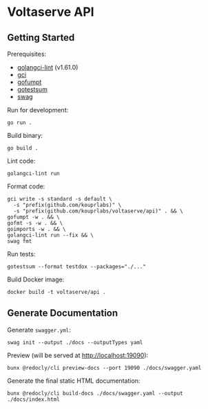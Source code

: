 # Voltaserve API

## Getting Started

Prerequisites:

- [golangci-lint](https://github.com/golangci/golangci-lint/releases/tag/v1.61.0) (v1.61.0)
- [gci](https://github.com/daixiang0/gci)
- [gofumpt](https://github.com/mvdan/gofumpt)
- [gotestsum](https://github.com/gotestyourself/gotestsum)
- [swag](https://github.com/swaggo/swag)

Run for development:

```shell
go run .
```

Build binary:

```shell
go build .
```

Lint code:

```shell
golangci-lint run
```

Format code:

```shell
gci write -s standard -s default \
  -s "prefix(github.com/kouprlabs)" \
  -s "prefix(github.com/kouprlabs/voltaserve/api)" . && \
gofumpt -w . && \
gofmt -s -w . && \
goimports -w . && \
golangci-lint run --fix && \
swag fmt
```

Run tests:

```shell
gotestsum --format testdox --packages="./..."
```

Build Docker image:

```shell
docker build -t voltaserve/api .
```

## Generate Documentation

Generate `swagger.yml`:

```shell
swag init --output ./docs --outputTypes yaml
```

Preview (will be served at [http://localhost:19090](http://localhost:19090)):

```shell
bunx @redocly/cli preview-docs --port 19090 ./docs/swagger.yaml
```

Generate the final static HTML documentation:

```shell
bunx @redocly/cli build-docs ./docs/swagger.yaml --output ./docs/index.html
```
